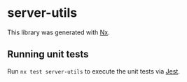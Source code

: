 # server-utils

This library was generated with [Nx](https://nx.dev).

## Running unit tests

Run `nx test server-utils` to execute the unit tests via [Jest](https://jestjs.io).
